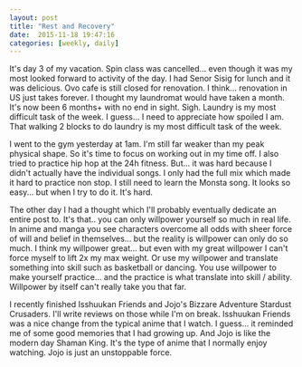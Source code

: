 ```yaml
---
layout: post
title: "Rest and Recovery"
date:  2015-11-18 19:47:16
categories: [weekly, daily]
---
```

It's day 3 of my vacation. Spin class was cancelled... even though it was my most looked forward to activity of the day. I had Senor Sisig for lunch and it was delicious. Ovo cafe is still closed for renovation. I think... renovation in US just takes forever. I thought my laundromat would have taken a month. It's now been 6 months+ with no end in sight. Sigh. Laundry is my most difficult task of the week. I guess... I need to appreciate how spoiled I am. That walking 2 blocks to do laundry is my most difficult task of the week.

I went to the gym yesterday at 1am. I'm still far weaker than my peak physical shape. So it's time to focus on working out in my time off. I also tried to practice hip hop at the 24h fitness. But... it was hard because I didn't actually have the individual songs. I only had the full mix which made it hard to practice non stop. I still need to learn the Monsta song. It looks so easy... but when I try to do it. It's hard.

The other day I had a thought which I'll probably eventually dedicate an entire post to. It's that.. you can only willpower yourself so much in real life. In anime and manga you see characters overcome all odds with sheer force of will and belief in themselves... but the reality is willpower can only do so much. I think my willpower great... but even with my great willpower I can't force myself to lift 2x my max weight. Or use my willpower and translate something into skill such as basketball or dancing. You use willpower to make yourself practice... and the practice is what translate into skill / ability. Willpower by itself can't really take you that far.

I recently finished Isshuukan Friends and Jojo's Bizzare Adventure Stardust Crusaders. I'll write reviews on those while I'm on break. Isshuukan Friends was a nice change from the typical anime that I watch. I guess... it reminded me of some good memories that I had growing up. And Jojo is like the modern day Shaman King. It's the type of anime that I normally enjoy watching. Jojo is just an unstoppable force.


